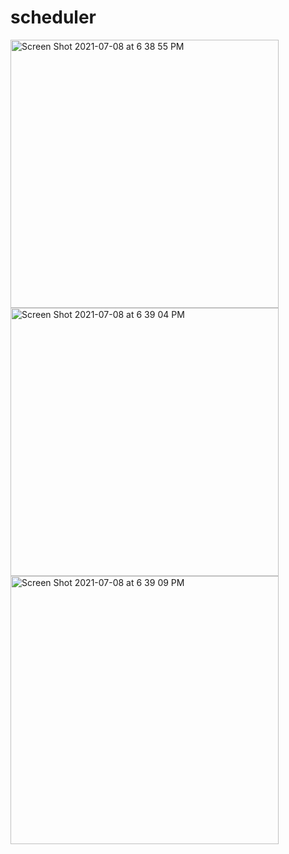 # scheduler
<img width="429" alt="Screen Shot 2021-07-08 at 6 38 55 PM" src="https://user-images.githubusercontent.com/74345861/124900434-030fb800-e01c-11eb-9c20-698c02b0b84c.png">
<img width="429" alt="Screen Shot 2021-07-08 at 6 39 04 PM" src="https://user-images.githubusercontent.com/74345861/124900445-073bd580-e01c-11eb-8c8f-c95681570590.png">
<img width="429" alt="Screen Shot 2021-07-08 at 6 39 09 PM" src="https://user-images.githubusercontent.com/74345861/124900448-086d0280-e01c-11eb-8abf-41c83ad0340d.png">
